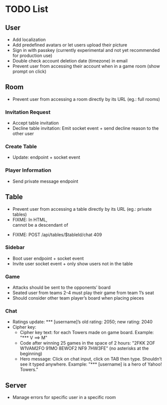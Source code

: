 # TODO List

## User

- Add localization
- Add predefined avatars or let users upload their picture
- Sign in with passkey (currently experimental and not yet recommended for production use)
- Double check account deletion date (timezone) in email
- Prevent user from accessing their account when in a game room (show prompt on click)

## Room

- Prevent user from accessing a room directly by its URL (eg.: full rooms)

### Invitation Request

- Accept table invitation
- Decline table invitation: Emit socket event + send decline reason to the other user

### Create Table

- Update: endpoint + socket event

### Player Information

- Send private message endpoint

## Table

- Prevent user from accessing a table directly by its URL (eg.: private tables)
- FIXME: In HTML, <form> cannot be a descendant of <form>
- FIXME: POST /api/tables/$tableId/chat 409

### Sidebar

- Boot user endpoint + socket event
- Invite user socket event + only show users not in the table

### Game

- Attacks should be sent to the opponents’ board
- Seated user from teams 2-4 must play their game from team 1’s seat
- Should consider other team player’s board when placing pieces

### Chat

- Ratings update: \*\*\* [username]’s old rating: 2050; new rating: 2040
- Cipher key:
  - Cipher key text: for each Towers made on game board. Example: "\*\*\* V ==> M"
  - Code after winning 25 games in the space of 2 hours: "2FKK 2OF W1VAM2FO 91MO 8EWOF2 NF9 7HW3FE" (no asterisks at the beginning)
  - Hero message: Click on chat input, click on TAB then type. Shouldn’t see it typed anywhere. Example: "\*\*\* [username] is a hero of Yahoo! Towers."

## Server

- Manage errors for specific user in a specific room
